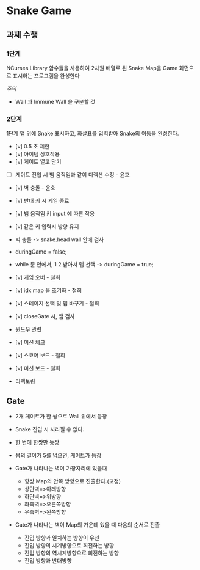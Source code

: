 # Snake Game

## 과제 수행



### 1단계
NCurses Library 함수들을 사용하여 2차원 배열로 된 Snake Map을 Game 화면으로 표시하는 프로그램을 완성한다

*주의*
- Wall 과 Immune Wall 을 구분할 것


### 2단계
1단계 맵 위에 Snake 표시하고, 화살표를 입력받아 Snake의 이동을 완성한다.

- [v] 0.5 초 제한
- [v] 아이템 상호작용
- [v] 게이트 열고 닫기

- [ ] 게이트 진입 시 뱀 움직임과 같이 디렉션 수정 - 윤호


- [v] 벽 충돌 - 윤호
- [v] 반대 키 시 게임 종료 
- [v] 뱀 움직임 키 input 에 따른 작용
- [v] 같은 키 입력시 방향 유지

- 벽 충돌 -> snake.head wall 안에 검사
- duringGame = false;
- while 문 안에서, 1 2 받아서 맵 선택 -> duringGame = true;


- [v] 게임 오버 - 철희
- [v] idx map 을 초기화 - 철희
- [v] 스테이지 선택 및 맵 바꾸기 - 철희
- [v] closeGate 시, 뱀 검사


- 윈도우 관련
- [v] 미션 체크
- [v] 스코어 보드 - 철희
- [v] 미션 보드 - 철희
- 리팩토링


## Gate
- 2개 게이트가 한 쌍으로 Wall 위에서 등장
- Snake 진입 시 사라질 수 없다.
- 한 번에 한쌍만 등장
- 몸의 길이가 5를 넘으면, 게이트가 등장

- Gate가 나타나는 벽이 가장자리에 있을때
    - 항상 Map의 안쪽 방향으로 진출한다.(고정)
    - 상단벽=>아래방향
    - 하단벽=>위방향
    - 좌측벽=>오른쪽방향
    - 우측벽=>왼쪽방향

- Gate가 나타나는 벽이 Map의 가운데 있을 때 다음의 순서로 진출
    - 진입 방향과 일치하는 방향이 우선
    - 진입 방향의 시계방향으로 회전하는 방향
    - 진입 방향의 역시계방향으로 회전하는 방향
    - 진입 방향과 반대방향